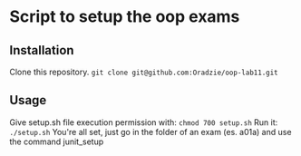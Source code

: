 # Script to setup the oop exams

## Installation

Clone this repository.
```git clone git@github.com:Oradzie/oop-lab11.git```

## Usage

Give setup.sh file execution permission with:
```chmod 700 setup.sh```
Run it:
```./setup.sh```
You're all set, just go in the folder of an exam (es. a01a) and use the command junit_setup
